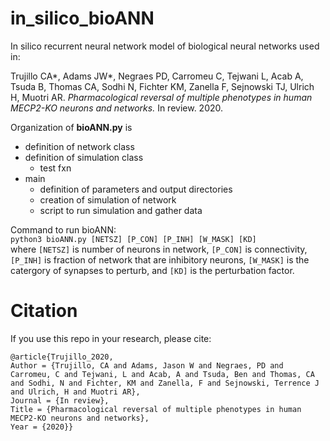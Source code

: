 # in_silico_bioANN

In silico recurrent neural network model of biological neural networks used in:

Trujillo CA*, Adams JW*, Negraes PD, Carromeu C, Tejwani L, Acab A, Tsuda B, Thomas CA, Sodhi N, Fichter KM, Zanella F, Sejnowski TJ, Ulrich H, Muotri AR. *Pharmacological reversal of multiple phenotypes in human MECP2-KO neurons and networks.* In review. 2020.

Organization of **bioANN.py** is
  - definition of network class
  - definition of simulation class
      - test fxn
  - main
      - definition of parameters and output directories
      - creation of simulation of network
      - script to run simulation and gather data

Command to run bioANN:  
`python3 bioANN.py [NETSZ] [P_CON] [P_INH] [W_MASK] [KD]`  
where `[NETSZ]` is number of neurons in network, `[P_CON]` is connectivity, `[P_INH]` is fraction of network that are inhibitory neurons, `[W_MASK]` is the catergory of synapses to perturb, and `[KD]` is the perturbation factor.

# Citation

If you use this repo in your research, please cite:

    @article{Trujillo_2020,
    Author = {Trujillo, CA and Adams, Jason W and Negraes, PD and Carromeu, C and Tejwani, L and Acab, A and Tsuda, Ben and Thomas, CA and Sodhi, N and Fichter, KM and Zanella, F and Sejnowski, Terrence J and Ulrich, H and Muotri AR},  
    Journal = {In review},  
    Title = {Pharmacological reversal of multiple phenotypes in human MECP2-KO neurons and networks},  
    Year = {2020}}
